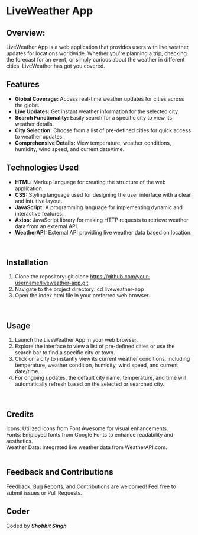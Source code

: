 # LiveWeather App

## Overview:

LiveWeather App is a web application that provides users with live weather updates for locations worldwide. Whether you're planning a trip, checking the forecast for an event, or simply curious about the weather in different cities, LiveWeather has got you covered.

## Features

- **Global Coverage:** Access real-time weather updates for cities across the globe.
- **Live Updates:** Get instant weather information for the selected city.
- **Search Functionality:** Easily search for a specific city to view its weather details.
- **City Selection:** Choose from a list of pre-defined cities for quick access to weather updates.
- **Comprehensive Details:** View temperature, weather conditions, humidity, wind speed, and current date/time.

## Technologies Used

- **HTML:** Markup language for creating the structure of the web application.
- **CSS:** Styling language used for designing the user interface with a clean and intuitive layout.
- **JavaScript:** A programming language for implementing dynamic and interactive features.
- **Axios:** JavaScript library for making HTTP requests to retrieve weather data from an external API.
- **WeatherAPI:** External API providing live weather data based on location.
<br>

## Installation
1. Clone the repository: git clone https://github.com/your-username/liveweather-app.git<br>
2. Navigate to the project directory: cd liveweather-app<br>
3. Open the index.html file in your preferred web browser.<br>
<br>

## Usage
1. Launch the LiveWeather App in your web browser.<br>
2. Explore the interface to view a list of pre-defined cities or use the search bar to find a specific city or town.<br>
3. Click on a city to instantly view its current weather conditions, including temperature, weather condition, humidity, wind speed, and current date/time.<br>
4. For ongoing updates, the default city name, temperature, and time will automatically refresh based on the selected or searched city.<br>
<br>

## Credits
Icons: Utilized icons from Font Awesome for visual enhancements.<br>
Fonts: Employed fonts from Google Fonts to enhance readability and aesthetics.<br>
Weather Data: Integrated live weather data from WeatherAPI.com.<br>
<br>

## Feedback and Contributions
Feedback, Bug Reports, and Contributions are welcomed! Feel free to submit issues or Pull Requests.

## Coder
Coded by ***Shobhit Singh***
